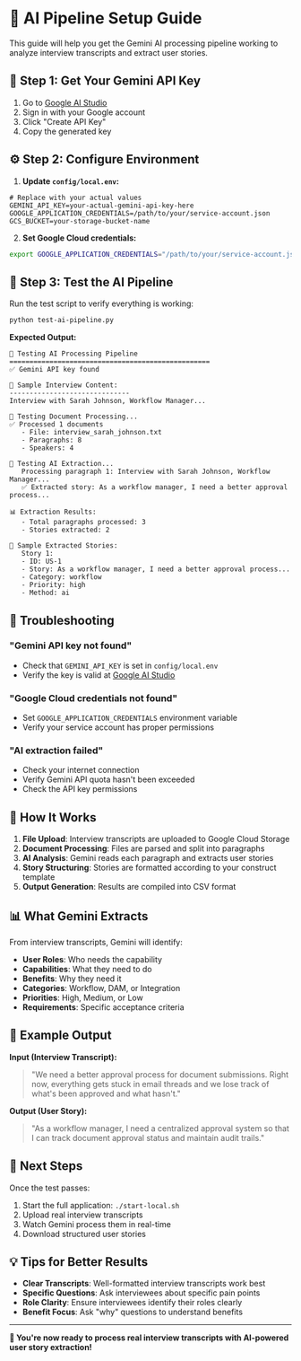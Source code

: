 # 🚀 AI Pipeline Setup Guide

This guide will help you get the Gemini AI processing pipeline working to analyze interview transcripts and extract user stories.

## 🔑 **Step 1: Get Your Gemini API Key**

1. Go to [Google AI Studio](https://makersuite.google.com/app/apikey)
2. Sign in with your Google account
3. Click "Create API Key"
4. Copy the generated key

## ⚙️ **Step 2: Configure Environment**

1. **Update `config/local.env`:**
```env
# Replace with your actual values
GEMINI_API_KEY=your-actual-gemini-api-key-here
GOOGLE_APPLICATION_CREDENTIALS=/path/to/your/service-account.json
GCS_BUCKET=your-storage-bucket-name
```

2. **Set Google Cloud credentials:**
```bash
export GOOGLE_APPLICATION_CREDENTIALS="/path/to/your/service-account.json"
```

## 🧪 **Step 3: Test the AI Pipeline**

Run the test script to verify everything is working:

```bash
python test-ai-pipeline.py
```

**Expected Output:**
```
🧪 Testing AI Processing Pipeline
==================================================
✅ Gemini API key found

📝 Sample Interview Content:
------------------------------
Interview with Sarah Johnson, Workflow Manager...

🔧 Testing Document Processing...
✅ Processed 1 documents
   - File: interview_sarah_johnson.txt
   - Paragraphs: 8
   - Speakers: 4

🤖 Testing AI Extraction...
   Processing paragraph 1: Interview with Sarah Johnson, Workflow Manager...
   ✅ Extracted story: As a workflow manager, I need a better approval process...

📊 Extraction Results:
   - Total paragraphs processed: 3
   - Stories extracted: 2

🎯 Sample Extracted Stories:
   Story 1:
   - ID: US-1
   - Story: As a workflow manager, I need a better approval process...
   - Category: workflow
   - Priority: high
   - Method: ai
```

## 🚨 **Troubleshooting**

### **"Gemini API key not found"**
- Check that `GEMINI_API_KEY` is set in `config/local.env`
- Verify the key is valid at [Google AI Studio](https://makersuite.google.com/app/apikey)

### **"Google Cloud credentials not found"**
- Set `GOOGLE_APPLICATION_CREDENTIALS` environment variable
- Verify your service account has proper permissions

### **"AI extraction failed"**
- Check your internet connection
- Verify Gemini API quota hasn't been exceeded
- Check the API key permissions

## 🔄 **How It Works**

1. **File Upload**: Interview transcripts are uploaded to Google Cloud Storage
2. **Document Processing**: Files are parsed and split into paragraphs
3. **AI Analysis**: Gemini reads each paragraph and extracts user stories
4. **Story Structuring**: Stories are formatted according to your construct template
5. **Output Generation**: Results are compiled into CSV format

## 📊 **What Gemini Extracts**

From interview transcripts, Gemini will identify:
- **User Roles**: Who needs the capability
- **Capabilities**: What they need to do
- **Benefits**: Why they need it
- **Categories**: Workflow, DAM, or Integration
- **Priorities**: High, Medium, or Low
- **Requirements**: Specific acceptance criteria

## 🎯 **Example Output**

**Input (Interview Transcript):**
> "We need a better approval process for document submissions. Right now, everything gets stuck in email threads and we lose track of what's been approved and what hasn't."

**Output (User Story):**
> "As a workflow manager, I need a centralized approval system so that I can track document approval status and maintain audit trails."

## 🚀 **Next Steps**

Once the test passes:
1. Start the full application: `./start-local.sh`
2. Upload real interview transcripts
3. Watch Gemini process them in real-time
4. Download structured user stories

## 💡 **Tips for Better Results**

- **Clear Transcripts**: Well-formatted interview transcripts work best
- **Specific Questions**: Ask interviewees about specific pain points
- **Role Clarity**: Ensure interviewees identify their roles clearly
- **Benefit Focus**: Ask "why" questions to understand benefits

---

**🎉 You're now ready to process real interview transcripts with AI-powered user story extraction!**
